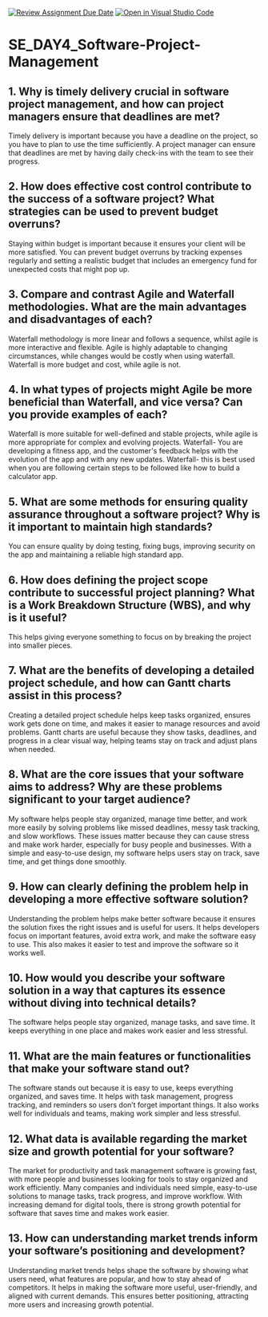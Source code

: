 [![Review Assignment Due Date](https://classroom.github.com/assets/deadline-readme-button-22041afd0340ce965d47ae6ef1cefeee28c7c493a6346c4f15d667ab976d596c.svg)](https://classroom.github.com/a/9pw6JKcu)
[![Open in Visual Studio Code](https://classroom.github.com/assets/open-in-vscode-2e0aaae1b6195c2367325f4f02e2d04e9abb55f0b24a779b69b11b9e10269abc.svg)](https://classroom.github.com/online_ide?assignment_repo_id=18485921&assignment_repo_type=AssignmentRepo)
# SE_DAY4_Software-Project-Management
## 1. Why is timely delivery crucial in software project management, and how can project managers ensure that deadlines are met?
Timely delivery is important because you have a deadline on the project, so you have to plan to use the time sufficiently. A project manager can ensure that deadlines are met by having daily check-ins with the team to see their progress.

## 2. How does effective cost control contribute to the success of a software project? What strategies can be used to prevent budget overruns?
Staying within budget is important because it ensures your client will be more satisfied. You can prevent budget overruns by tracking expenses regularly and setting a realistic budget that includes an emergency fund for unexpected costs that might pop up.

## 3. Compare and contrast Agile and Waterfall methodologies. What are the main advantages and disadvantages of each?
Waterfall methodology is more linear and follows a sequence, whilst agile is more interactive and flexible. Agile is highly adaptable to changing circumstances, while changes would be costly when using waterfall. Waterfall is more budget and cost, while agile is not.

## 4. In what types of projects might Agile be more beneficial than Waterfall, and vice versa? Can you provide examples of each?
Waterfall is more suitable for well-defined and stable projects, while agile is more appropriate for complex and evolving projects. Waterfall- You are developing a fitness app, and the customer's feedback helps with the evolution of the app and with any new updates. Waterfall- this is best used when you are following certain steps to be followed like how to build a calculator app.

## 5. What are some methods for ensuring quality assurance throughout a software project? Why is it important to maintain high standards?
You can ensure quality by doing testing, fixing bugs, improving security on the app and maintaining a reliable high standard app.
## 6. How does defining the project scope contribute to successful project planning? What is a Work Breakdown Structure (WBS), and why is it useful?
This helps giving everyone something to focus on by breaking the project into smaller pieces.
## 7. What are the benefits of developing a detailed project schedule, and how can Gantt charts assist in this process?
Creating a detailed project schedule helps keep tasks organized, ensures work gets done on time, and makes it easier to manage resources and avoid problems. Gantt charts are useful because they show tasks, deadlines, and progress in a clear visual way, helping teams stay on track and adjust plans when needed.

## 8. What are the core issues that your software aims to address? Why are these problems significant to your target audience?
My software helps people stay organized, manage time better, and work more easily by solving problems like missed deadlines, messy task tracking, and slow workflows. These issues matter because they can cause stress and make work harder, especially for busy people and businesses. With a simple and easy-to-use design, my software helps users stay on track, save time, and get things done smoothly.

## 9. How can clearly defining the problem help in developing a more effective software solution?
Understanding the problem helps make better software because it ensures the solution fixes the right issues and is useful for users. It helps developers focus on important features, avoid extra work, and make the software easy to use. This also makes it easier to test and improve the software so it works well.

## 10. How would you describe your software solution in a way that captures its essence without diving into technical details?
The software helps people stay organized, manage tasks, and save time. It keeps everything in one place and makes work easier and less stressful.

## 11. What are the main features or functionalities that make your software stand out?
The software stands out because it is easy to use, keeps everything organized, and saves time. It helps with task management, progress tracking, and reminders so users don’t forget important things. It also works well for individuals and teams, making work simpler and less stressful.

## 12. What data is available regarding the market size and growth potential for your software?
The market for productivity and task management software is growing fast, with more people and businesses looking for tools to stay organized and work efficiently. Many companies and individuals need simple, easy-to-use solutions to manage tasks, track progress, and improve workflow. With increasing demand for digital tools, there is strong growth potential for software that saves time and makes work easier.

## 13. How can understanding market trends inform your software’s positioning and development?
Understanding market trends helps shape the software by showing what users need, what features are popular, and how to stay ahead of competitors. It helps in making the software more useful, user-friendly, and aligned with current demands. This ensures better positioning, attracting more users and increasing growth potential.
